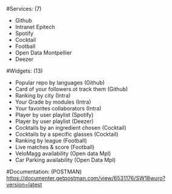 #Services: (7)
- Github
- Intranet Epitech
- Spotify
- Cocktail
- Football
- Open Data Montpellier
- Deezer

#Widgets: (13)
- Popular repo by languages (Github)
- Card of your followers ot track them (Github)
- Ranking by city (Intra)
- Your Grade by modules (Intra)
- Your favorites collaborators (Intra)
- Player by user playlist (Spotify)
- Player by user playlist (Deezer)
- Cocktails by an ingredient chosen (Cocktail)
- Cocktails by a specific glasses (Cocktail)
- Ranking by league (Football)
- Live matches & score (Football)
- VeloMagg availability (Open data Mpl)
- Car Parking availability (Open Data Mpl)

#Documentation: (POSTMAN)
https://documenter.getpostman.com/view/6531176/SW18wuro?version=latest
